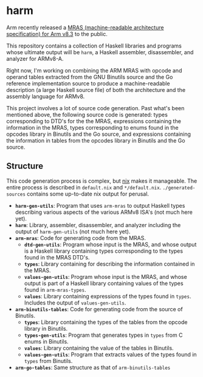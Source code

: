 # harm

Arm recently released a [MRAS (machine-readable architecture specification) for Arm v8.3](https://developer.arm.com/products/architecture/a-profile/exploration-tools) to the public.

This repository contains a collection of Haskell libraries and programs whose ultimate output will be `harm`, a Haskell assembler, disassembler, and analyzer for ARMv8-A.

Right now, I'm working on combining the ARM MRAS with opcode and operand tables extracted from the GNU Binutils source and the Go reference implementation source to produce a machine-readable description (a large Haskell source file) of both the architecture and the assembly language for ARMv8.

This project involves a lot of source code generation. Past what's been mentioned above, the following source code is generated: types corresponding to DTD's for the the MRAS, expressions containing the information in the MRAS, types corresponding to enums found in the opcodes library in Binutils and the Go source, and expressions containing the information in tables from the opcodes library in Binutils and the Go source.

## Structure

This code generation process is complex, but [nix](https://nixos.org/nix/) makes it manageable. The entire process is described in `default.nix` and `*/default.nix`. `./generated-sources` contains some up-to-date nix output for perusal.

- **`harm-gen-utils`**: Program that uses `arm-mras` to output Haskell types describing various aspects of the various ARMv8 ISA's (not much here yet).
- **`harm`**: Library, assembler, disassembler, and analyzer including the output of `harm-gen-utils` (not much here yet).
- **`arm-mras`**: Code for generating code from the MRAS.
    - **`dtd-gen-utils`**: Program whose input is the MRAS, and whose output is a Haskell library containing types corresponding to the types found in the MRAS DTD's.
    - **`types`**: Library containing for describing the information contained in the MRAS.
    - **`values-gen-utils`**: Program whose input is the MRAS, and whose output is part of a Haskell library containing values of the types found in `arm-mras-types`.
    - **`values`**: Library containing expressions of the types found in `types`. Includes the output of `values-gen-utils`.
- **`arm-binutils-tables`**: Code for generating code from the source of Binutils.
    - **`types`**: Library containing the types of the tables from the opcode library in Binutils.
    - **`types-gen-utils`**: Program that generates types in `types` from C enums in Binutils.
    - **`values`**: Library containing the value of the tables in Binutils.
    - **`values-gen-utils`**: Program that extracts values of the types found in `types` from Binutils.
- **`arm-go-tables`**: Same structure as that of `arm-binutils-tables`
